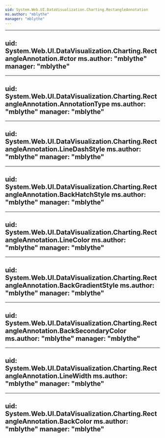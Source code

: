 ```yaml
---
uid: System.Web.UI.DataVisualization.Charting.RectangleAnnotation
ms.author: "mblythe"
manager: "mblythe"
---
```


---
uid: System.Web.UI.DataVisualization.Charting.RectangleAnnotation.#ctor
ms.author: "mblythe"
manager: "mblythe"
---

---
uid: System.Web.UI.DataVisualization.Charting.RectangleAnnotation.AnnotationType
ms.author: "mblythe"
manager: "mblythe"
---

---
uid: System.Web.UI.DataVisualization.Charting.RectangleAnnotation.LineDashStyle
ms.author: "mblythe"
manager: "mblythe"
---

---
uid: System.Web.UI.DataVisualization.Charting.RectangleAnnotation.BackHatchStyle
ms.author: "mblythe"
manager: "mblythe"
---

---
uid: System.Web.UI.DataVisualization.Charting.RectangleAnnotation.LineColor
ms.author: "mblythe"
manager: "mblythe"
---

---
uid: System.Web.UI.DataVisualization.Charting.RectangleAnnotation.BackGradientStyle
ms.author: "mblythe"
manager: "mblythe"
---

---
uid: System.Web.UI.DataVisualization.Charting.RectangleAnnotation.BackSecondaryColor
ms.author: "mblythe"
manager: "mblythe"
---

---
uid: System.Web.UI.DataVisualization.Charting.RectangleAnnotation.LineWidth
ms.author: "mblythe"
manager: "mblythe"
---

---
uid: System.Web.UI.DataVisualization.Charting.RectangleAnnotation.BackColor
ms.author: "mblythe"
manager: "mblythe"
---
